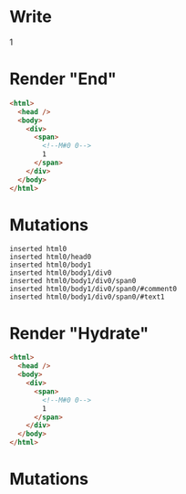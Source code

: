 # Write
  <div><span><!M#0 0>1</span></div>


# Render "End"
```html
<html>
  <head />
  <body>
    <div>
      <span>
        <!--M#0 0-->
        1
      </span>
    </div>
  </body>
</html>
```

# Mutations
```
inserted html0
inserted html0/head0
inserted html0/body1
inserted html0/body1/div0
inserted html0/body1/div0/span0
inserted html0/body1/div0/span0/#comment0
inserted html0/body1/div0/span0/#text1
```


# Render "Hydrate"
```html
<html>
  <head />
  <body>
    <div>
      <span>
        <!--M#0 0-->
        1
      </span>
    </div>
  </body>
</html>
```

# Mutations
```

```